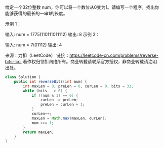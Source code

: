 给定一个32位整数 num，你可以将一个数位从0变为1。请编写一个程序，找出你能够获得的最长的一串1的长度。

示例 1：

输入: num = 1775(110111011112)
输出: 8
示例 2：

输入: num = 7(01112)
输出: 4

来源：力扣（LeetCode）
链接：https://leetcode-cn.com/problems/reverse-bits-lcci
著作权归领扣网络所有。商业转载请联系官方授权，非商业转载请注明出处。

```java
class Solution {
    public int reverseBits(int num) {
        int maxLen = 0, preLen = 0, curLen = 0, bits = 32;
        while (bits-- > 0) {
            if ((num & 1) == 0) {
                curLen -= preLen;
                preLen = curLen + 1;
            }
            curLen++;
            maxLen = Math.max(maxLen, curLen);
            num >>= 1;
        }
        return maxLen;
    }
}
```

